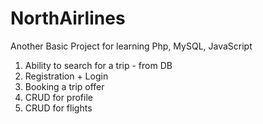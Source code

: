# NorthAirlines
Another Basic Project for learning 
Php, MySQL, JavaScript

1. Ability to search for a trip - from DB
2. Registration + Login
3. Booking a trip offer
4. CRUD for profile
5. CRUD for flights

